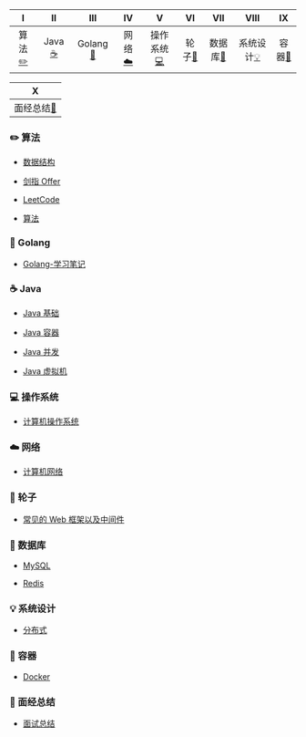 | Ⅰ | Ⅱ | Ⅲ | Ⅳ | Ⅴ | Ⅵ | Ⅶ | Ⅷ | Ⅸ |
| :--------: | :---------: | :---------: | :---------: |:---------: |:---------: |:---------: |:---------: |:---------: |
| 算法[:pencil2:](#pencil2-算法) | Java [:coffee:](#coffee-Java) | Golang [:goat:](#goat-Golang) | 网络[:cloud:](#cloud-网络) | 操作系统[:computer:](#computer-操作系统) | 轮子[:wrench:](#wrench-轮子) | 数据库[:floppy_disk:](#floppy_disk-数据库) | 系统设计[:bulb:](#bulb-系统设计) |容器[:whale:](#whale-容器) |

<!-- | Ⅰ | Ⅱ | Ⅲ | Ⅳ | Ⅴ | Ⅵ | Ⅶ | Ⅷ | Ⅸ | Ⅹ | -->
| Ⅹ |
| :--------: |
| 面经总结[:book:](#book-面经总结) |

### :pencil2: 算法
- [数据结构](https://github.com/MinheZ/Notes/blob/master/note/algorithm/数据结构.md)

- [剑指 Offer](https://github.com/MinheZ/Notes/blob/master/note/algorithm/剑指Offer.md)

- [LeetCode](https://github.com/MinheZ/Notes/blob/master/note/algorithm/LeetCode.md)

- [算法](https://github.com/MinheZ/Notes/blob/master/note/algorithm/算法.md)

### :goat: Golang
- [Golang-学习笔记](https://github.com/MinheZ/Notes/blob/master/note/golang/Golang-学习笔记.md)

### :coffee: Java
- [Java 基础](https://github.com/MinheZ/Notes/blob/master/note/java/Java基础.md)

- [Java 容器](https://github.com/MinheZ/Notes/blob/master/note/java/Java容器.md)

- [Java 并发](https://github.com/MinheZ/Notes/blob/master/note/java/Java并发.md)

- [Java 虚拟机](https://github.com/MinheZ/Notes/blob/master/note/java/Java虚拟机.md)

### :computer: 操作系统
- [计算机操作系统](https://github.com/MinheZ/Notes/blob/master/note/OS/计算机操作系统.md)

### :cloud: 网络
- [计算机网络](https://github.com/MinheZ/Notes/blob/master/note/network/计算机网络.md)

### :wrench: 轮子
- [常见的 Web 框架以及中间件](https://github.com/MinheZ/Notes/blob/master/note/framework/常见的Web框架以及中间件.md)

### :floppy_disk: 数据库
- [MySQL](https://github.com/MinheZ/Notes/blob/master/note/database/MySQL.md)

- [Redis](https://github.com/MinheZ/Notes/blob/master/note/database/Redis.md)

### :bulb: 系统设计
- [分布式](https://github.com/MinheZ/Notes/blob/master/note/分布式.md)

### :whale: 容器
- [Docker](https://github.com/MinheZ/Notes/blob/master/note/container/docker.md)

### :book: 面经总结
- [面试总结](https://github.com/MinheZ/Notes/blob/master/note/interview/面试总结.md)
